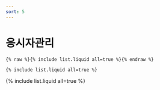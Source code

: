 ```yaml
---
sort: 5
---
```


# 응시자관리

```
{% raw %}{% include list.liquid all=true %}{% endraw %}

{% include list.liquid all=true %}
```

{% include list.liquid all=true %}
